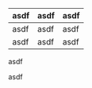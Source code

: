 | asdf | asdf | asdf |
| ---- | ---- | ---- |
| asdf | asdf | asdf |
| asdf | asdf | asdf |
  asdf

asdf